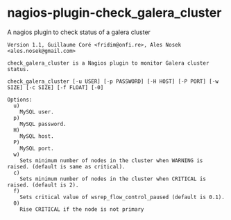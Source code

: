 nagios-plugin-check_galera_cluster
=======================================

A nagios plugin to check status of a galera cluster

    Version 1.1, Guillaume Coré <fridim@onfi.re>, Ales Nosek <ales.nosek@gmail.com>

    check_galera_cluster is a Nagios plugin to monitor Galera cluster status.
    
    check_galera_cluster [-u USER] [-p PASSWORD] [-H HOST] [-P PORT] [-w SIZE] [-c SIZE] [-f FLOAT] [-0]
    
    Options:
      u)
        MySQL user.
      p)
        MySQL password.
      H)
        MySQL host.
      P)
        MySQL port.
      w)
        Sets minimum number of nodes in the cluster when WARNING is raised. (default is same as critical).
      c)
        Sets minimum number of nodes in the cluster when CRITICAL is raised. (default is 2).
      f)
        Sets critical value of wsrep_flow_control_paused (default is 0.1).
      0)
        Rise CRITICAL if the node is not primary
